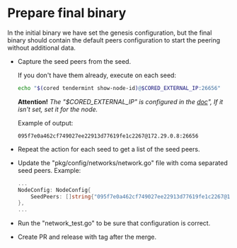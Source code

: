 # Prepare final binary

In the initial binary we have set the genesis configuration, but the final binary should contain the default peers configuration
to start the peering without additional data.

* Capture the seed peers from the seed.

    If you don't have them already, execute on each seed:
    ```bash
    echo "$(cored tendermint show-node-id)@$CORED_EXTERNAL_IP:26656"
    ```
  
    **Attention!** *The "$CORED_EXTERNAL_IP" is configured in the [doc](set-connection-config.md)",
    If it isn't set, set it for the node.*    

    Example of output:
    ```
    095f7e0a462cf749027ee22913d77619fe1c2267@172.29.0.8:26656
    ```
   
* Repeat the action for each seed to get a list of the seed peers.

* Update the "pkg/config/networks/network.go" file with coma separated seed peers. 
  Example:  
  ```go
  ...
  NodeConfig: NodeConfig{
	  SeedPeers: []string{"095f7e0a462cf749027ee22913d77619fe1c2267@172.29.0.8:26656,602df7489bd45626af5c9a4ea7f700ceb2222b19@35.223.81.227:26656"},
  },
  ...
  ```

* Run the "network_test.go" to be sure that configuration is correct.

* Create PR and release with tag after the merge.
